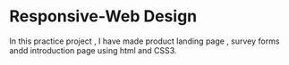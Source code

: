 # Responsive-Web Design
In this practice project , I have made product landing page , survey forms andd introduction page using html and CSS3.
